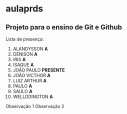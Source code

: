 # aulaprds

## Projeto para o ensino de Git e Github

Lista de presença:
1. ALANDYSSON **A**
2. DENISON **A**
3. IRIS **A**
4. ISAQUE **A**
5. JOÃO PAULO **PRESENTE**
6. JOÃO VICTHOR **A**
7. LUIZ ARTHUR **A**
8. PAULO **A**
9. SAULO **A**
10. WELLDDINGTON **A**

Observação 1
Observação 2